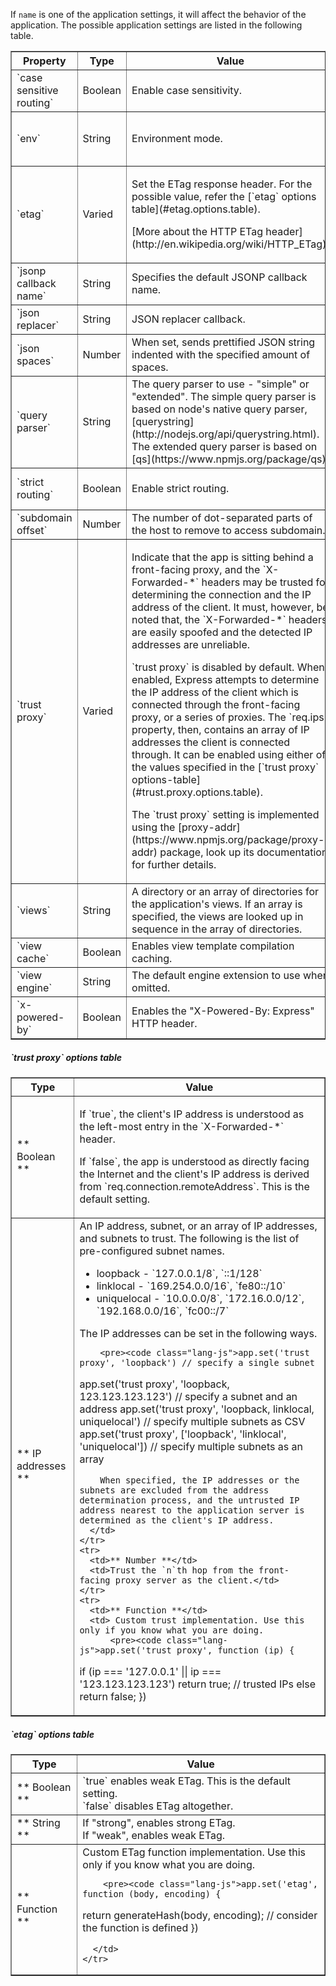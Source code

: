 If `name` is one of the application settings, it will affect the behavior of the application. The possible application settings are listed in the following table.

<table class="doctable" border="1">
  <thead><tr><th id="app-settings-property">Property</th><th>Type</th><th>Value</th><th>Default</th></tr></thead>
  <tbody>
  <tr>
    <td>`case sensitive routing`</td>
    <td>Boolean</td>
    <td>Enable case sensitivity.</td>
    <td>Disabled. Treats "/Foo" and "/foo" as the same.</td>
  </tr>
  <tr>
    <td>`env`</td>
    <td>String</td>
    <td>Environment mode.</td>
    <td>`process.env.NODE_ENV` (`NODE_ENV` environment variable) or "development".</td>
  </tr>
  <tr>
    <td>`etag`</td>
    <td>Varied</td>
    <td>
      <p>Set the ETag response header. For the possible value, refer the [`etag` options table](#etag.options.table).</p>
      <p>[More about the HTTP ETag header](http://en.wikipedia.org/wiki/HTTP_ETag).</p>
    </td>
    <td></td>
  </tr>
  <tr>
    <td>`jsonp callback name`</td>
    <td>String</td>
    <td>Specifies the default JSONP callback name.</td>
    <td>`?callback=`</td>
  </tr>
  <tr>
    <td>`json replacer`</td>
    <td>String</td>
    <td>JSON replacer callback.</td>
    <td>`null`</td>
  </tr>
  <tr>
    <td>`json spaces`</td>
    <td>Number</td>
    <td>When set, sends prettified JSON string indented with the specified amount of spaces.</td>
    <td>Disabled.</td>
  </tr>
  <tr>
    <td>`query parser`</td>
    <td>String</td>
    <td>The query parser to use - "simple" or "extended". The simple query parser is based on node's native query parser, [querystring](http://nodejs.org/api/querystring.html). The extended query parser is based on [qs](https://www.npmjs.org/package/qs).</td>
    <td>"extended"</td>
  </tr>
  <tr>
    <td>`strict routing`</td>
    <td>Boolean</td>
    <td>Enable strict routing.</td>
    <td>Disabled. Treats "/foo" and "/foo/" as the same by the router.</td>
  </tr>
  <tr>
    <td>`subdomain offset`</td>
    <td>Number</td>
    <td>The number of dot-separated parts of the host to remove to access subdomain.</td>
    <td>2</td>
  </tr>
  <tr>
    <td>`trust proxy`</td>
    <td>Varied</td>
    <td>
      <p>
      Indicate that the app is sitting behind a front-facing proxy, and the `X-Forwarded-*` headers may be trusted for determining the connection and the IP address of the client. It must, however, be noted that, the `X-Forwarded-*` headers are easily spoofed and the detected IP addresses are unreliable.  
      </p>
      <p>
      `trust proxy` is disabled by default. When enabled, Express attempts to determine the IP address of the client which is connected through the front-facing proxy, or a series of proxies. The `req.ips` property, then, contains an array of IP addresses the client is connected through. It can be enabled using either of the values specified in the [`trust proxy` options-table](#trust.proxy.options.table).  
      </p>
      <p>
      The `trust proxy` setting is implemented using the [proxy-addr](https://www.npmjs.org/package/proxy-addr) package, look up its documentation for further details.
      </p>
    </td>
    <td>Disabled.</td>
  </tr>
  <tr>
    <td>`views`</td>
    <td>String</td>
    <td>A directory or an array of directories for the application's views. If an array is specified, the views are looked up in sequence in the array of directories.</td>
    <td>`"process.cwd() + '/views'"`</td>
  </tr>
  <tr>
    <td>`view cache`</td>
    <td>Boolean</td>
    <td>Enables view template compilation caching.</td>
    <td>Enabled in production.</td>
  </tr>
  <tr>
    <td>`view engine`</td>
    <td>String</td>
    <td>The default engine extension to use when omitted.</td>
    <td></td>
  </tr>
  <tr>
    <td>`x-powered-by`</td>
    <td>Boolean</td>
    <td>Enables the "X-Powered-By: Express" HTTP header.</td>
    <td>Enabled.</td>
  </tr>
  </tbody>
</table>

<h5 id="trust.proxy.options.table">`trust proxy` options table</h5>

<table class="doctable" border="1">
  <thead><tr><th>Type</th><th>Value</th></tr></thead>
  <tbody>
    <tr>
      <td>** Boolean **</td>
      <td>
        <p>
        If `true`, the client's IP address is understood as the left-most entry in the `X-Forwarded-*` header.  
        </p>
        <p>
        If `false`, the app is understood as directly facing the Internet and the client's IP address is derived from `req.connection.remoteAddress`. This is the default setting.
        </p>
      </td>
    </tr>
    <tr>
      <td>** IP addresses **</td>
      <td>
        An IP address, subnet, or an array of IP addresses, and subnets to trust. The following is the list of pre-configured subnet names.
          <ul>
            <li>loopback - `127.0.0.1/8`, `::1/128`</li>
            <li>linklocal - `169.254.0.0/16`, `fe80::/10`</li>
            <li>uniquelocal - `10.0.0.0/8`, `172.16.0.0/12`, `192.168.0.0/16`, `fc00::/7`</li>
          </ul>
        The IP addresses can be set in the following ways.  

        <pre><code class="lang-js">app.set('trust proxy', 'loopback') // specify a single subnet
app.set('trust proxy', 'loopback, 123.123.123.123') // specify a subnet and an address
app.set('trust proxy', 'loopback, linklocal, uniquelocal') // specify multiple subnets as CSV
app.set('trust proxy', ['loopback', 'linklocal', 'uniquelocal']) // specify multiple subnets as an array</code></pre>

        When specified, the IP addresses or the subnets are excluded from the address determination process, and the untrusted IP address nearest to the application server is determined as the client's IP address.
      </td>
    </tr>
    <tr>
      <td>** Number **</td>
      <td>Trust the `n`th hop from the front-facing proxy server as the client.</td>
    </tr>
    <tr>
      <td>** Function **</td>
      <td> Custom trust implementation. Use this only if you know what you are doing.
          <pre><code class="lang-js">app.set('trust proxy', function (ip) {
  if (ip === '127.0.0.1' || ip === '123.123.123.123') return true; // trusted IPs
  else return false;
})</code></pre>
    </tr>
  </tbody>
</table>

<h5 id="etag.options.table">`etag` options table</h5>

<table class="doctable" border="1">
  <thead><tr><th>Type</th><th>Value</th></tr></thead>
  <tbody>
    <tr>
      <td>** Boolean **</td>
      <td>
          `true` enables weak ETag. This is the default setting.<br>
          `false` disables ETag altogether.
      </td>
    </tr>
    <tr>
      <td>** String **</td>
      <td>
          If "strong", enables strong ETag.<br>
          If "weak", enables weak ETag.
      </td>
    </tr>
    <tr>
      <td>** Function **</td>
      <td> Custom ETag function implementation. Use this only if you know what you are doing.

        <pre><code class="lang-js">app.set('etag', function (body, encoding) {
  return generateHash(body, encoding); // consider the function is defined
})</code></pre>

      </td>
    </tr>
  </tbody>
</table>
